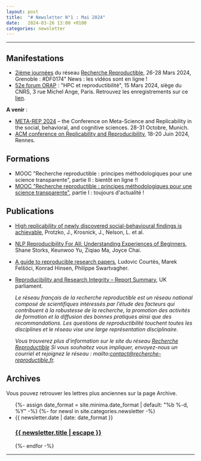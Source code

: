 ```yaml
---
layout: post
title:  "# Newsletter N°1 : Mai 2024"
date:   2024-03-26 13:00 +0100
categories: newsletter
---
```


--------------------------------------------------------------------
## Manifestations

* [2ième journées](href="https://jrfrr-2024.sciencesconf.org/") du réseau [Recherche Reproductible](https://www.recherche-reproductible.fr/), 26-28 Mars 2024, Grenoble : #DF0174" News : les vidéos sont en ligne !
* [52e forum ORAP](https://orap52.sciencesconf.org/) : "HPC et reproductibilité", 15 Mars 2024, siège du CNRS, 3 rue Michel Ange, Paris. Retrouvez les enregistrements sur ce [lien](http://orap.irisa.fr/52ieme-forum-reproductibilite/).

**A venir** :

* [META-REP 2024](https://www.conference2024.meta-rep.uni-muenchen.de/index.html) – the Conference on Meta-Science and Replicability in the social, behavioral, and cognitive sciences. 28-31 Octobre, Munich.
* [ACM conference on Replicability and Reproducibility](https://acm-rep.github.io/2024/), 18-20 Juin 2024, Rennes.


## Formations
* MOOC "Recherche reproductible : principes méthodologiques pour une science transparente", partie II  : bientôt en ligne !!
* [MOOC "Recherche reproductible : principes méthodologiques pour une science transparente"](https://www.fun-mooc.fr/fr/cours/recherche-reproductible-principes-methodologiques-pour-une-science-transparente/), partie I : toujours d'actualité !

## Publications

* [High replicability of newly discovered social-behavioural findings is achievable](https://www.nature.com/articles/s41562-023-01749-9), Protzko, J., Krosnick, J., Nelson, L. et al.
* [NLP Reproducibility For All: Understanding Experiences of Beginners](https://aclanthology.org/2023.acl-long.568/), Shane Storks, Keunwoo Yu, Ziqiao Ma, Joyce Chai.
* [A guide to reproducible research papers](https://hpc.guix.info/blog/2023/06/a-guide-to-reproducible-research-papers/), Ludovic Courtès, Marek Felšöci, Konrad Hinsen, Philippe Swartvagher.
* [Reproducibility and Research Integrity – Report Summary](https://publications.parliament.uk/pa/cm5803/cmselect/cmsctech/101/summary.html), UK parliament.



  *Le réseau français de la recherche reproductible est un réseau national composé de scientifiques intéressés par l’étude des facteurs qui contribuent à la robustesse de la recherche, la promotion des activités de formation et la diffusion des bonnes pratiques ainsi que des recommandations. Les questions de reproductibilité touchent toutes les disciplines et le réseau vise une large représentation disciplinaire.*


    *Vous trouverez plus d'information sur le site du réseau [Recherche Reproductible](https://recherche-reproductible.fr/)
     Si vous souhaitez vous impliquer, envoyez-nous un courriel et rejoignez le réseau : mailto:contact@recherche-reproductible.fr.*

## Archives

Vous pouvez retrouver les lettres plus anciennes sur la page Archive.

<ul class="post-list">
 {%- assign date_format = site.minima.date_format | default: "%b %-d, %Y" -%}
   {%- for newsl in site.categories.newsletter -%}
    <li>
      <span class="post-meta">{{ newsletter.date | date: date_format }}</span>
      <h3>
        <a class="post-link" href="{{ newsletter.url | relative_url }}">
          {{ newsletter.title | escape }}
        </a>
      </h3>
    </li>
 {%- endfor -%}
</ul>

---
